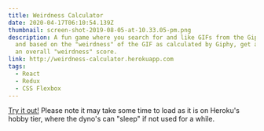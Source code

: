 ```yaml
---
title: Weirdness Calculator
date: 2020-04-17T06:10:54.139Z
thumbnail: screen-shot-2019-08-05-at-10.33.05-pm.png
description: A fun game where you search for and like GIFs from the Giphy API,
  and based on the "weirdness" of the GIF as calculated by Giphy, get assigned
  an overall "weirdness" score.
link: http://weirdness-calculator.herokuapp.com
tags:
  - React
  - Redux
  - CSS Flexbox
---
```

[Try it out!](http://weirdness-calculator.herokuapp.com) Please note it may take some time to load as it is on Heroku's hobby tier, where the dyno's can "sleep" if not used for a while.